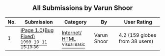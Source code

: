 ﻿<div align="center">

## All Submissions by Varun Shoor

</div>

No.  | Submission | Category | By   | User Rating
---- | ---------- | -------- | ---- | -----------
1 | [iPage 1\.0\(Bug Fixed\)<br /><sup>1999-10-11 15:19:36</sup>](https://github.com/Planet-Source-Code/varun-shoor-ipage-1-0-bug-fixed__1-3969) | [Internet/ HTML<br /><sup>Visual Basic</sup>](../ByCategory/internet-html__1-34.md) | Varun Shoor | 4.2 (159 globes from 38 users)
